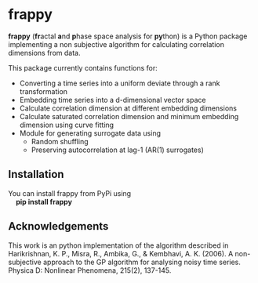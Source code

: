 # frappy

**frappy** (**fr**actal **a**nd **p**hase space analysis for **py**thon) is a Python package implementing a non subjective algorithm for calculating correlation dimensions from data.

This package currently contains functions for:

- Converting a time series into a uniform deviate through a rank transformation
- Embedding time series into a d-dimensional vector space
- Calculate correlation dimension at different embedding dimensions
- Calculate saturated correlation dimension and minimum embedding dimension using curve fitting
- Module for generating surrogate data using
  - Random shuffling
  - Preserving autocorrelation at lag-1 (AR(1) surrogates) 


## Installation
You can install frappy from PyPi using  
&nbsp;&nbsp;&nbsp;&nbsp;**pip install frappy**

## Acknowledgements

This work is an python implementation of the algorithm described in Harikrishnan, K. P., Misra, R., Ambika, G., & Kembhavi, A. K. (2006). A non-subjective approach to the GP algorithm for analysing noisy time series. Physica D: Nonlinear Phenomena, 215(2), 137-145. 